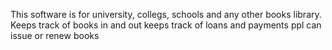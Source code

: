 This software is for university, collegs, schools and any other books library.
Keeps track of books in and out
keeps track of loans and payments
ppl can issue or renew books